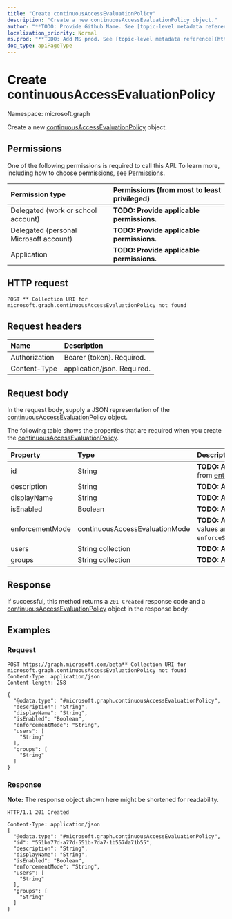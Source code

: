 ```yaml
---
title: "Create continuousAccessEvaluationPolicy"
description: "Create a new continuousAccessEvaluationPolicy object."
author: "**TODO: Provide Github Name. See [topic-level metadata reference](https://msgo.azurewebsites.net/add/document/guidelines/metadata.html#topic-level-metadata)**"
localization_priority: Normal
ms.prod: "**TODO: Add MS prod. See [topic-level metadata reference](https://msgo.azurewebsites.net/add/document/guidelines/metadata.html#topic-level-metadata)**"
doc_type: apiPageType
---
```


# Create continuousAccessEvaluationPolicy
Namespace: microsoft.graph

Create a new [continuousAccessEvaluationPolicy](../resources/continuousaccessevaluationpolicy.md) object.

## Permissions
One of the following permissions is required to call this API. To learn more, including how to choose permissions, see [Permissions](/graph/permissions-reference).

|Permission type|Permissions (from most to least privileged)|
|:---|:---|
|Delegated (work or school account)|**TODO: Provide applicable permissions.**|
|Delegated (personal Microsoft account)|**TODO: Provide applicable permissions.**|
|Application|**TODO: Provide applicable permissions.**|

## HTTP request

<!-- {
  "blockType": "ignored"
}
-->
``` http
POST ** Collection URI for microsoft.graph.continuousAccessEvaluationPolicy not found
```

## Request headers
|Name|Description|
|:---|:---|
|Authorization|Bearer {token}. Required.|
|Content-Type|application/json. Required.|

## Request body
In the request body, supply a JSON representation of the [continuousAccessEvaluationPolicy](../resources/continuousaccessevaluationpolicy.md) object.

The following table shows the properties that are required when you create the [continuousAccessEvaluationPolicy](../resources/continuousaccessevaluationpolicy.md).

|Property|Type|Description|
|:---|:---|:---|
|id|String|**TODO: Add Description** Inherited from [entity](../resources/entity.md)|
|description|String|**TODO: Add Description**|
|displayName|String|**TODO: Add Description**|
|isEnabled|Boolean|**TODO: Add Description**|
|enforcementMode|continuousAccessEvaluationMode|**TODO: Add Description**. Possible values are: `none`, `enforceStrictLocationConstraints`.|
|users|String collection|**TODO: Add Description**|
|groups|String collection|**TODO: Add Description**|



## Response

If successful, this method returns a `201 Created` response code and a [continuousAccessEvaluationPolicy](../resources/continuousaccessevaluationpolicy.md) object in the response body.

## Examples

### Request
<!-- {
  "blockType": "request",
  "name": "create_continuousaccessevaluationpolicy_from_"
}
-->
``` http
POST https://graph.microsoft.com/beta** Collection URI for microsoft.graph.continuousAccessEvaluationPolicy not found
Content-Type: application/json
Content-length: 258

{
  "@odata.type": "#microsoft.graph.continuousAccessEvaluationPolicy",
  "description": "String",
  "displayName": "String",
  "isEnabled": "Boolean",
  "enforcementMode": "String",
  "users": [
    "String"
  ],
  "groups": [
    "String"
  ]
}
```


### Response
**Note:** The response object shown here might be shortened for readability.
<!-- {
  "blockType": "response",
  "truncated": true,
  "@odata.type": "microsoft.graph.continuousAccessEvaluationPolicy"
}
-->
``` http
HTTP/1.1 201 Created

Content-Type: application/json
{
  "@odata.type": "#microsoft.graph.continuousAccessEvaluationPolicy",
  "id": "551ba77d-a77d-551b-7da7-1b557da71b55",
  "description": "String",
  "displayName": "String",
  "isEnabled": "Boolean",
  "enforcementMode": "String",
  "users": [
    "String"
  ],
  "groups": [
    "String"
  ]
}
```

